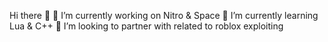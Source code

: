 Hi there 👋
 💪 I’m currently working on Nitro & Space
 🏫 I’m currently learning Lua & C++ 
 🤝 I’m looking to partner with related to roblox exploiting
